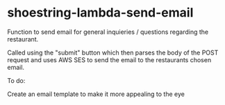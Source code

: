 # shoestring-lambda-send-email

Function to send email for general inquieries / questions regarding the restaurant. 

Called using the "submit" button which then parses the body of the POST request and uses AWS SES to send the email to the restaurants chosen email.

To do:

Create an email template to make it more appealing to the eye
